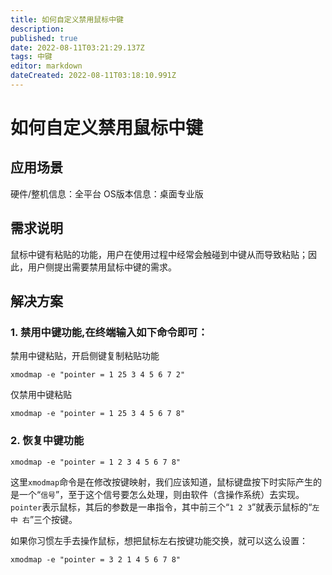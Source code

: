 ```yaml
---
title: 如何自定义禁用鼠标中键
description: 
published: true
date: 2022-08-11T03:21:29.137Z
tags: 中键
editor: markdown
dateCreated: 2022-08-11T03:18:10.991Z
---
```


# 如何自定义禁用鼠标中键

## 应用场景

硬件/整机信息：全平台
OS版本信息：桌面专业版

## 需求说明

鼠标中键有粘贴的功能，用户在使用过程中经常会触碰到中键从而导致粘贴；因此，用户侧提出需要禁用鼠标中键的需求。

## 解决方案

### 1. 禁用中键功能,在终端输入如下命令即可：

禁用中键粘贴，开启侧键复制粘贴功能

```
xmodmap -e "pointer = 1 25 3 4 5 6 7 2"
```

仅禁用中键粘贴

```
xmodmap -e "pointer = 1 25 3 4 5 6 7 8"
```

### 2. 恢复中键功能

```
xmodmap -e "pointer = 1 2 3 4 5 6 7 8"
```

这里`xmodmap`命令是在修改按键映射，我们应该知道，鼠标键盘按下时实际产生的是一个“`信号`”，至于这个信号要怎么处理，则由软件（含操作系统）去实现。
`pointer`表示鼠标，其后的参数是一串指令，其中前三个“`1 2 3`”就表示鼠标的“`左 中 右`”三个按键。

如果你习惯左手去操作鼠标，想把鼠标左右按键功能交换，就可以这么设置：

```
xmodmap -e "pointer = 3 2 1 4 5 6 7 8"
```